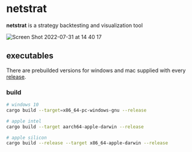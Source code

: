 # netstrat
**netstrat** is a strategy backtesting and visualization tool

![Screen Shot 2022-07-31 at 14 40 17](https://user-images.githubusercontent.com/32969427/182022345-0fd69e39-8f62-4aa0-a1cf-511cc2c36c21.png)

## executables
There are prebuilded versions for windows and mac supplied with every [release](https://github.com/qzarx1/netstrat/releases).

### build
```bash
# windows 10
cargo build --target=x86_64-pc-windows-gnu --release
```
```bash
# apple intel
cargo build --target aarch64-apple-darwin --release
```
```bash
# apple silicon
cargo build --release --target x86_64-apple-darwin --release
```
